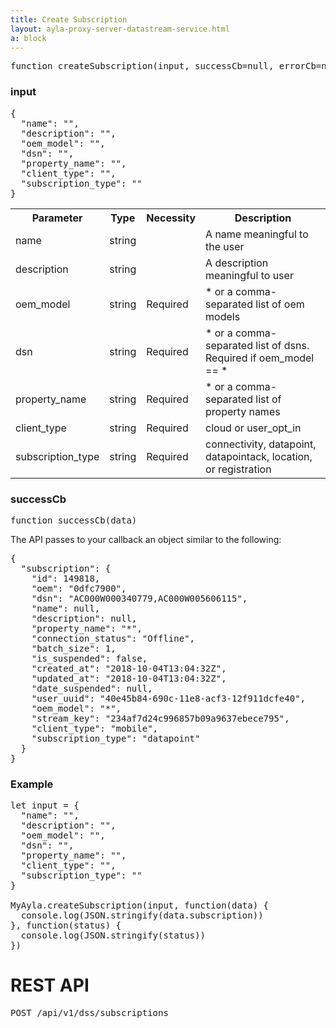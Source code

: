 ```yaml
---
title: Create Subscription
layout: ayla-proxy-server-datastream-service.html
a: block
---
```


<pre class="light">
function createSubscription(input, successCb=null, errorCb=null)
</pre>

### input

<pre class="light">
{
  "name": "",
  "description": "",
  "oem_model": "",
  "dsn": "",
  "property_name": "",
  "client_type": "",
  "subscription_type": ""
}
</pre>

<table class="key-value-table">
  <tr>
    <th>Parameter</th>
    <th>Type</th>
    <th>Necessity</th>
    <th>Description</th>
  </tr>
  <tr>
    <td>name</td>
    <td>string</td>
    <td>&nbsp;</td>
    <td>A name meaningful to the user</td>
  </tr>
  <tr>
    <td>description</td>
    <td>string</td>
    <td>&nbsp;</td>
    <td>A description meaningful to user</td>
  </tr>
  <tr>
    <td>oem_model</td>
    <td>string</td>
    <td>Required</td>
    <td>&#42; or a comma-separated list of oem models</td>
  </tr>
  <tr>
    <td>dsn</td>
    <td>string</td>
    <td>Required</td>
    <td>&#42; or a comma-separated list of dsns. Required if oem_model == &#42;</td>
  </tr>
  <tr>
    <td>property_name</td>
    <td>string</td>
    <td>Required</td>
    <td>&#42; or a comma-separated list of property names</td>
  </tr>
  <tr>
    <td>client_type</td>
    <td>string</td>
    <td>Required</td>
    <td>cloud or user_opt_in</td>
  </tr>
  <tr>
    <td>subscription_type</td>
    <td>string</td>
    <td>Required</td>
    <td>connectivity, datapoint, datapointack, location, or registration</td>
  </tr>
</table>

### successCb

<pre class="light">function successCb(data)</pre>

The API passes to your callback an object similar to the following:

<pre class="light">
{
  "subscription": {
    "id": 149818,
    "oem": "0dfc7900",
    "dsn": "AC000W000340779,AC000W005606115",
    "name": null,
    "description": null,
    "property_name": "*",
    "connection_status": "Offline",
    "batch_size": 1,
    "is_suspended": false,
    "created_at": "2018-10-04T13:04:32Z",
    "updated_at": "2018-10-04T13:04:32Z",
    "date_suspended": null,
    "user_uuid": "40e45b84-690c-11e8-acf3-12f911dcfe40",
    "oem_model": "*",
    "stream_key": "234af7d24c996857b09a9637ebece795",
    "client_type": "mobile",
    "subscription_type": "datapoint"
  }
}
</pre>

### Example

<pre class="light">
let input = {
  "name": "",
  "description": "",
  "oem_model": "",
  "dsn": "",
  "property_name": "",
  "client_type": "",
  "subscription_type": ""
}

MyAyla.createSubscription(input, function(data) {
  console.log(JSON.stringify(data.subscription))
}, function(status) {
  console.log(JSON.stringify(status))
})
</pre>

# REST API

<pre class="light">POST /api/v1/dss/subscriptions</pre>
